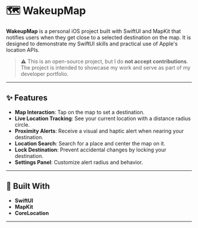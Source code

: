 # 🗺️ WakeupMap

**WakeupMap** is a personal iOS project built with SwiftUI and MapKit that notifies users when they get close to a selected destination on the map. It is designed to demonstrate my SwiftUI skills and practical use of Apple's location APIs.

> ⚠️ This is an open-source project, but I do **not accept contributions**. The project is intended to showcase my work and serve as part of my developer portfolio.

---

## ✨ Features

- **Map Interaction**: Tap on the map to set a destination.
- **Live Location Tracking**: See your current location with a distance radius circle.
- **Proximity Alerts**: Receive a visual and haptic alert when nearing your destination.
- **Location Search**: Search for a place and center the map on it.
- **Lock Destination**: Prevent accidental changes by locking your destination.
- **Settings Panel**: Customize alert radius and behavior.

---

## 📱 Built With

- **SwiftUI**
- **MapKit**
- **CoreLocation**

---
